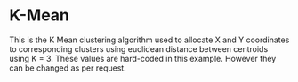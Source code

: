# K-Mean

 This is the K Mean clustering algorithm used to allocate X and Y coordinates to corresponding clusters using euclidean distance between centroids using K = 3. These values are hard-coded in this example. However they can be changed as per request.
